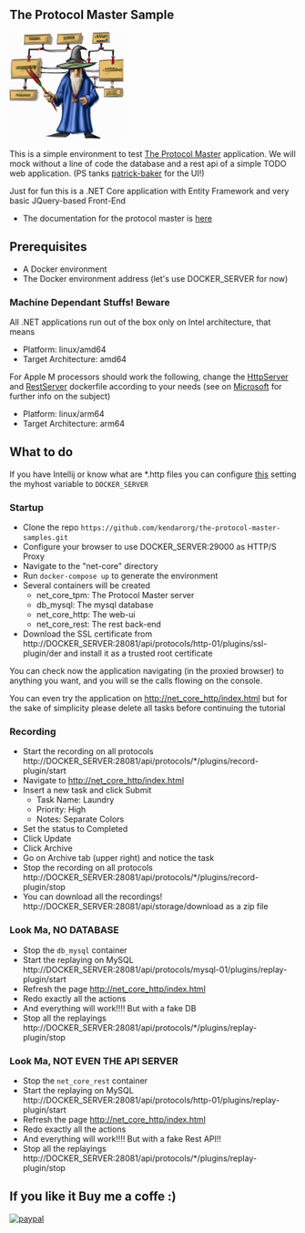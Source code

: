 ## The Protocol Master Sample

![](protocolmaster_s.gif)

This is a simple environment to test [The Protocol Master](https://github.com/kendarorg/the-protocol-master)
application. We will mock without a line of code the database and a rest api of a simple TODO web application.
(PS tanks [patrick-baker](https://github.com/patrick-baker/to-do-list) for the UI!)

Just for fun this is a .NET Core application with Entity Framework
and very basic JQuery-based Front-End

* The documentation for the protocol master is [here](https://github.com/kendarorg/the-protocol-master)

## Prerequisites

* A Docker environment
* The Docker environment address (let's use DOCKER_SERVER for now)

### Machine Dependant Stuffs! Beware

All .NET applications run out of the box only on Intel architecture, that means

* Platform: linux/amd64
* Target Architecture: amd64

For Apple M processors should work the following, change the [HttpServer](HttpServer/Dockerfile)
and [RestServer](RestServer/Dockerfile) dockerfile according to your needs (see on
[Microsoft](https://devblogs.microsoft.com/dotnet/improving-multiplatform-container-support/) for
further info on the subject)

* Platform: linux/arm64
* Target Architecture: arm64

## What to do

If you have Intellij or know what are *.http files you can configure [this](net-core/someutilities.http) setting the
myhost variable to ```DOCKER_SERVER```

### Startup

* Clone the repo ```https://github.com/kendarorg/the-protocol-master-samples.git```
* Configure your browser to use DOCKER_SERVER:29000 as HTTP/S Proxy
* Navigate to the "net-core" directory
* Run ```docker-compose up``` to generate the environment
* Several containers will be created
    * net_core_tpm: The Protocol Master server
    * db_mysql: The mysql database
    * net_core_http: The web-ui
    * net_core_rest: The rest back-end
* Download the SSL certificate from http://DOCKER_SERVER:28081/api/protocols/http-01/plugins/ssl-plugin/der and install
  it as a trusted root certificate

You can check now the application navigating (in the proxied browser) to anything
you want, and you will se the calls flowing on the console.

You can even try the application on [http://net_core_http/index.html](http://net_core_http/index.html)
but for the sake of simplicity please delete all tasks before continuing the tutorial

### Recording

* Start the recording on all protocols http://DOCKER_SERVER:28081/api/protocols/*/plugins/record-plugin/start
* Navigate to [http://net_core_http/index.html](http://net_core_http/index.html)
* Insert a new task and click Submit
    * Task Name: Laundry
    * Priority: High
    * Notes: Separate Colors
* Set the status to Completed
* Click Update
* Click Archive
* Go on Archive tab (upper right) and notice the task
* Stop the recording on all protocols http://DOCKER_SERVER:28081/api/protocols/*/plugins/record-plugin/stop
* You can download all the recordings! http://DOCKER_SERVER:28081/api/storage/download as a zip file

### Look Ma, NO DATABASE

* Stop the ```db_mysql``` container
* Start the replaying on MySQL http://DOCKER_SERVER:28081/api/protocols/mysql-01/plugins/replay-plugin/start
* Refresh the page [http://net_core_http/index.html](http://net_core_http/index.html)
* Redo exactly all the actions
* And everything will work!!!! But with a fake DB
* Stop all the replayings http://DOCKER_SERVER:28081/api/protocols/*/plugins/replay-plugin/stop

### Look Ma, NOT EVEN THE API SERVER

* Stop the ```net_core_rest``` container
* Start the replaying on MySQL http://DOCKER_SERVER:28081/api/protocols/http-01/plugins/replay-plugin/start
* Refresh the page [http://net_core_http/index.html](http://net_core_http/index.html)
* Redo exactly all the actions
* And everything will work!!!! But with a fake Rest API!!
* Stop all the replayings http://DOCKER_SERVER:28081/api/protocols/*/plugins/replay-plugin/stop

## If you like it Buy me a coffe :)

[![paypal](https://www.paypalobjects.com/en_US/i/btn/btn_donateCC_LG.gif)](https://www.paypal.com/paypalme/kendarorg/1)

